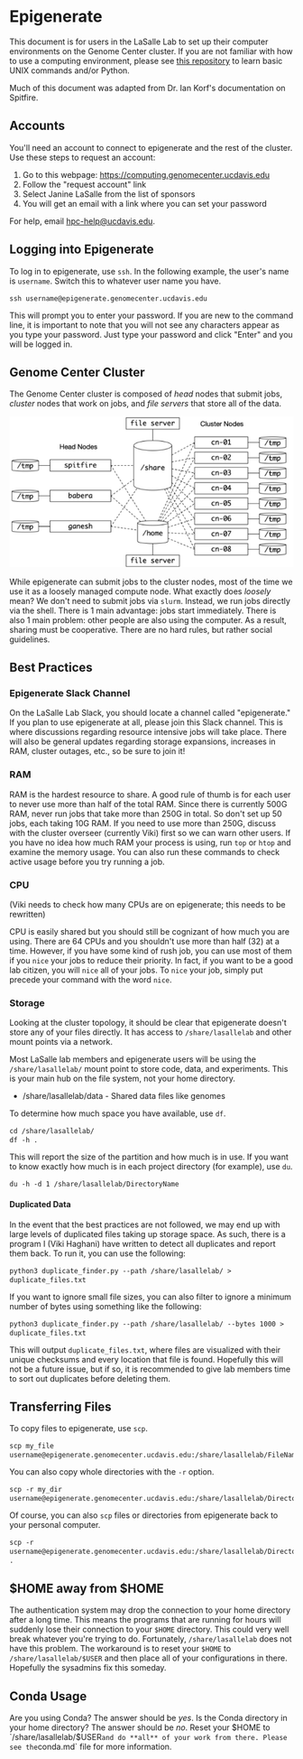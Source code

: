# Epigenerate

This document is for users in the LaSalle Lab to set up their computer environments on the Genome Center cluster. If you are not familiar with how to use a computing environment, please see [this repository](https://github.com/vhaghani26/python_focus_group) to learn basic UNIX commands and/or Python.

Much of this document was adapted from Dr. Ian Korf's documentation on Spitfire.

## Accounts ##

You'll need an account to connect to epigenerate and the rest of the cluster. Use these steps to request an account:

1. Go to this webpage: https://computing.genomecenter.ucdavis.edu
2. Follow the "request account" link
3. Select Janine LaSalle from the list of sponsors
4. You will get an email with a link where you can set your password

For help, email hpc-help@ucdavis.edu.

## Logging into Epigenerate ##

To log in to epigenerate, use `ssh`. In the following example, the user's name is `username`. Switch this to whatever user name you have.

```
ssh username@epigenerate.genomecenter.ucdavis.edu
```

This will prompt you to enter your password. If you are new to the command line, it is important to note that you will not see any characters appear as you type your password. Just type your password and click "Enter" and you will be logged in.

## Genome Center Cluster ##

The Genome Center cluster is composed of _head_ nodes that submit jobs, _cluster_ nodes that work on jobs, and _file servers_ that store all of the data.

![Cluster Topology](https://github.com/KorfLab/spitfire/blob/main/cluster.png)

While epigenerate can submit jobs to the cluster nodes, most of the time we use it as a loosely managed compute node. What exactly does _loosely_ mean? We don't need to submit jobs via `slurm`. Instead, we run jobs directly via the shell. There is 1 main advantage: jobs start immediately. There is also 1 main problem: other people are also using the computer. As a result, sharing must be cooperative. There are no hard rules, but rather social guidelines.

## Best Practices ##

### Epigenerate Slack Channel ###

On the LaSalle Lab Slack, you should locate a channel called "epigenerate." If you plan to use epigenerate at all, please join this Slack channel. This is where discussions regarding resource intensive jobs will take place. There will also be general updates regarding storage expansions, increases in RAM, cluster outages, etc., so be sure to join it!

### RAM ###

RAM is the hardest resource to share. A good rule of thumb is for each user to never use more than half of the total RAM. Since there is currently 500G RAM, never run jobs that take more than 250G in total. So don't set up 50 jobs, each taking 10G RAM. If you need to use more than 250G, discuss with the cluster overseer (currently Viki) first so we can warn other users. If you have no idea how much RAM your process is using, run `top` or `htop` and examine the memory usage. You can also run these commands to check active usage before you try running a job.

### CPU ###

(Viki needs to check how many CPUs are on epigenerate; this needs to be rewritten)

CPU is easily shared but you should still be cognizant of how much you are using. There are 64 CPUs and you shouldn't use more than half (32) at a time. However, if you have some kind of rush job, you can use most of them if you `nice` your jobs to reduce their priority. In fact, if you want to be a good lab citizen, you will `nice` all of your jobs. To `nice` your job, simply put precede your command with the word `nice`.

### Storage ###

Looking at the cluster topology, it should be clear that epigenerate doesn't store any of your files directly. It has access to `/share/lasallelab` and other mount points via a network.

Most LaSalle lab members and epigenerate users will be using the `/share/lasallelab/` mount point to store code, data, and experiments. This is your main hub on the file system, not your home directory.

* /share/lasallelab/data - Shared data files like genomes

To determine how much space you have available, use `df`.

	cd /share/lasallelab/
	df -h .

This will report the size of the partition and how much is in use. If you want to know exactly how much is in each project directory (for example), use `du`.

	du -h -d 1 /share/lasallelab/DirectoryName
	
#### Duplicated Data ####

In the event that the best practices are not followed, we may end up with large levels of duplicated files taking up storage space. As such, there is a program I (Viki Haghani) have written to detect all duplicates and report them back. To run it, you can use the following:

```
python3 duplicate_finder.py --path /share/lasallelab/ > duplicate_files.txt
```

If you want to ignore small file sizes, you can also filter to ignore a minimum number of bytes using something like the following: 

```
python3 duplicate_finder.py --path /share/lasallelab/ --bytes 1000 > duplicate_files.txt
```

This will output `duplicate_files.txt`, where files are visualized with their unique checksums and every location that file is found. Hopefully this will not be a future issue, but if so, it is recommended to give lab members time to sort out duplicates before deleting them.

## Transferring Files ##

To copy files to epigenerate, use `scp`.

	scp my_file username@epigenerate.genomecenter.ucdavis.edu:/share/lasallelab/FileName

You can also copy whole directories with the `-r` option.

	scp -r my_dir username@epigenerate.genomecenter.ucdavis.edu:/share/lasallelab/DirectoryName

Of course, you can also `scp` files or directories from epigenerate back to your personal computer.

	scp -r username@epigenerate.genomecenter.ucdavis.edu:/share/lasallelab/DirectoryName .


## $HOME away from $HOME ##

The authentication system may drop the connection to your home directory after a long time. This means the programs that are running for hours will suddenly lose their connection to your `$HOME` directory. This could very well break whatever you're trying to do. Fortunately, `/share/lasallelab` does not have this problem. The workaround is to reset your `$HOME` to `/share/lasallelab/$USER` and then place all of your configurations in there. Hopefully the sysadmins fix this someday.

## Conda Usage ##

Are you using Conda? The answer should be _yes_. Is the Conda directory in your home directory? The answer should be _no_. Reset your $HOME to `/share/lasallelab/$USER` and do **all** of your work from there. Please see the `conda.md` file for more information.
